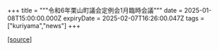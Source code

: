 +++
title = """令和6年栗山町議会定例会1月臨時会議"""
date = 2025-01-08T15:00:00.000Z
expiryDate = 2025-02-07T16:26:00.047Z
tags = ["kuriyama","news"]
+++


[[source]](https://www.town.kuriyama.hokkaido.jp/site/gikai/29930.html)
